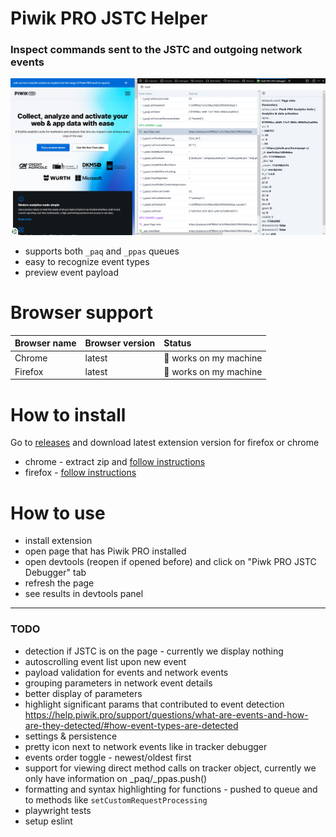 # Piwik PRO JSTC Helper

### Inspect commands sent to the JSTC and outgoing network events

![alt text](/docs/preview.png)

- supports both `_paq` and `_ppas` queues
- easy to recognize event types
- preview event payload

# Browser support

| Browser name | Browser version | Status                 |
| :----------- | :-------------- | :--------------------- |
| Chrome       | latest          | 🚧 works on my machine |
| Firefox      | latest          | 🚧 works on my machine |

# How to install

Go to [releases](https://github.com/auto200/piwik-pro-jstc-debugger/releases) and download latest extension version for firefox or chrome

- chrome - extract zip and [follow instructions](https://webkul.com/blog/how-to-install-the-unpacked-extension-in-chrome/)
- firefox - [follow instructions](https://extensionworkshop.com/documentation/develop/temporary-installation-in-firefox/)

# How to use

- install extension
- open page that has Piwik PRO installed
- open devtools (reopen if opened before) and click on "Piwk PRO JSTC Debugger" tab
- refresh the page
- see results in devtools panel

---

### TODO

- detection if JSTC is on the page - currently we display nothing
- autoscrolling event list upon new event
- payload validation for events and network events
- grouping parameters in network event details
- better display of parameters
- highlight significant params that contributed to event detection https://help.piwik.pro/support/questions/what-are-events-and-how-are-they-detected/#how-event-types-are-detected
- settings & persistence
- pretty icon next to network events like in tracker debugger
- events order toggle - newest/oldest first
- support for viewing direct method calls on tracker object, currently we only have information on \_paq/\_ppas.push()
- formatting and syntax highlighting for functions - pushed to queue and to methods like `setCustomRequestProcessing`
- playwright tests
- setup eslint
